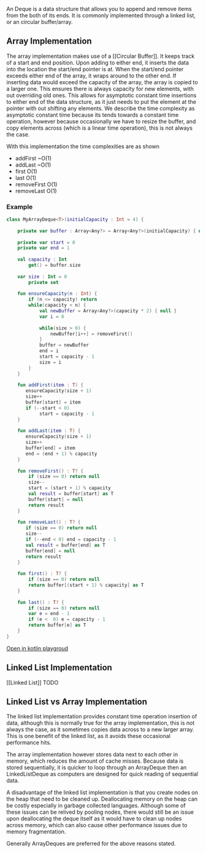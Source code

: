 An Deque is a data structure that allows you to append and remove items from the both of its ends. It is commonly implemented through a linked list, or an circular buffer/array. 

## Array Implementation 

The array implementation makes use of a [[Circular Buffer]]. It keeps track of a start and end position. Upon adding to either end, it inserts the data into the location the start/end pointer is at. When the start/end pointer exceeds either end of the array, it wraps around to the other end. If inserting data would exceed the capacity of the array, the array is copied to a larger one. This ensures there is always capacity for new elements, with out overriding old ones. This allows for asymptotic constant time insertions to either end of the data structure, as it just needs to put the element at the pointer with out shifting any elements. We describe the time complexity as asymptotic constant time because its tends towards a constant time operation, however because occasionally we have to resize the buffer, and copy elements across (which is a linear time operation), this is not always the case. 

With this implementation the time complexities are as shown 
- addFirst ~O(1)
- addLast ~O(1)
- first O(1)
- last O(1)
- removeFirst O(1)
- removeLast O(1)
### Example

```kt
class MyArrayDeque<T>(initialCapacity : Int = 4) {
    
    private var buffer : Array<Any?> = Array<Any?>(initialCapacity) { null }
    
    private var start = 0
    private var end = 1
    
    val capacity : Int 
    	get() = buffer.size
    
    var size : Int = 0
    	private set
    
    fun ensureCapacity(n : Int) {
        if (n <= capacity) return
        while(capacity < n) {
        	val newBuffer = Array<Any?>(capacity * 2) { null }
            var i = 0
 
        	while(size > 0) {
                newBuffer[i++] = removeFirst()
            }
            buffer = newBuffer
            end = i
            start = capacity - 1
            size = i
        }
    }
    
   	fun addFirst(item : T) {
       ensureCapacity(size + 1)
       size++
       buffer[start] = item
       if (--start < 0)
       		start = capacity - 1
   	}
   
   	fun addLast(item : T) {
       ensureCapacity(size + 1)
       size++
       buffer[end] = item
       end = (end + 1) % capacity
   	}
   
   	fun removeFirst() : T? {
        if (size == 0) return null
        size--
        start = (start + 1) % capacity
        val result = buffer[start] as T
        buffer[start] = null
        return result
    }
   
   	fun removeLast() : T? {  
       if (size == 0) return null
       size--
       if (--end < 0) end = capacity - 1
       val result = buffer[end] as T
       buffer[end] = null
       return result
   	}
    
    fun first() : T? {
        if (size == 0) return null
        return buffer[(start + 1) % capacity] as T
    }
    
    fun last() : T? {
        if (size == 0) return null
        var e = end - 1
        if (e <  0) e = capacity - 1
        return buffer[e] as T
    }
}
```
[Open in kotlin playgroud](https://pl.kotl.in/B-59oj0Lg "https://pl.kotl.in/B-59oj0Lg")

## Linked List Implementation
[[Linked List]] TODO

## Linked List vs Array Implementation 
The linked list implementation provides constant time operation insertion of data, although this is normally true for the array implementation, this is not always the case, as it sometimes copies data across to a new larger array. This is one benefit of the linked list, as it avoids these occasional performance hits. 

The array implementation however stores data next to each other in memory, which reduces the amount of cache misses. Because data is stored sequentially, it is quicker to loop through an ArrayDeque then an LinkedListDeque as computers are designed for quick reading of sequential data. 

A disadvantage of the linked list implementation is that you create nodes on the heap that need to be cleaned up. Deallocating memory on the heap can be costly especially in garbage collected languages. Although some of these issues can be relived by pooling nodes, there would still be an issue upon deallocating the deque itself as it would have to clean up nodes across memory, which can also cause other performance issues due to memory fragmentation. 

Generally ArrayDeques are preferred for the above reasons stated. 